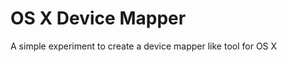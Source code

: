 OS X Device Mapper
==================

A simple experiment to create a device mapper like tool for OS X
